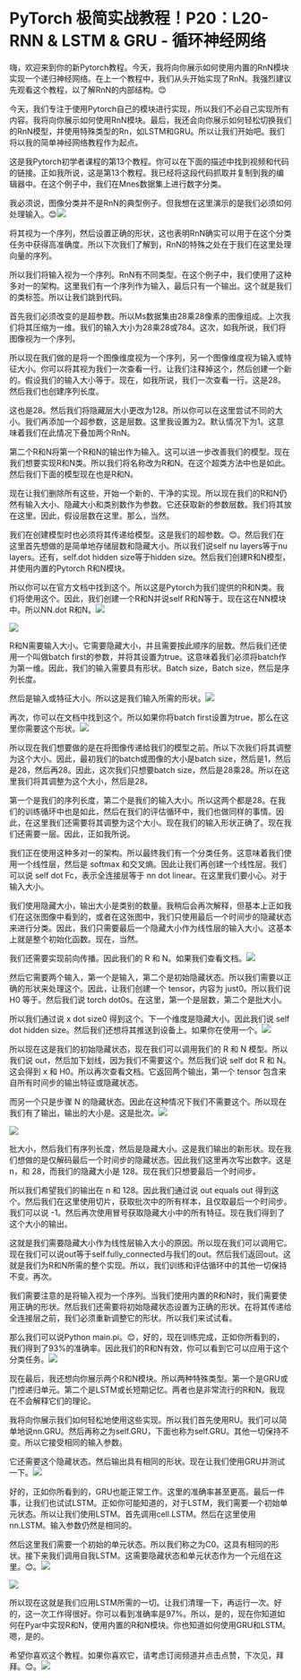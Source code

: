 # PyTorch 极简实战教程！P20：L20- RNN & LSTM & GRU - 循环神经网络 

嗨，欢迎来到你的新Pytorch教程。今天，我将向你展示如何使用内置的RnN模块实现一个递归神经网络。在上一个教程中，我们从头开始实现了RnN。我强烈建议先观看这个教程，以了解RnN的内部结构。😊

今天，我们专注于使用Pytorch自己的模块进行实现，所以我们不必自己实现所有内容。我将向你展示如何使用RnN模块。最后，我还会向你展示如何轻松切换我们的RnN模型，并使用特殊类型的Rn，如LSTM和GRU。所以让我们开始吧。我们将以我的简单神经网络教程作为起点。

这是我Pytorch初学者课程的第13个教程。你可以在下面的描述中找到视频和代码的链接。正如我所说，这是第13个教程。我已经将这段代码抓取并复制到我的编辑器中。在这个例子中，我们在Mnes数据集上进行数字分类。

我必须说，图像分类并不是RnN的典型例子。但我想在这里演示的是我们必须如何处理输入。😊![](img/4923e3db142c0d58fa13de82f2b481db_1.png)

将其视为一个序列，然后设置正确的形状，这也表明RnN确实可以用于在这个分类任务中获得高准确度。所以下次我们了解到，RnN的特殊之处在于我们在这里处理向量的序列。

所以我们将输入视为一个序列。RnN有不同类型。在这个例子中，我们使用了这种多对一的架构。这里我们有一个序列作为输入，最后只有一个输出。这个就是我们的类标签。所以让我们跳到代码。

首先我们必须改变的是超参数。所以Ms数据集由28乘28像素的图像组成。上次我们将其压缩为一维。我们的输入大小为28乘28或784。这次，如我所说，我们将图像视为一个序列。

所以现在我们做的是将一个图像维度视为一个序列，另一个图像维度视为输入或特征大小。你可以将其视为我们一次查看一行。让我们注释掉这个，然后创建一个新的。假设我们的输入大小等于。现在，如我所说，我们一次查看一行。这是28。然后我们也创建序列长度。

这也是28。然后我们将隐藏层大小更改为128。所以你可以在这里尝试不同的大小。我们再添加一个超参数，这是层数。这里我设置为2。默认情况下为1。这意味着我们在此情况下叠加两个RnN。

第二个R和N将第一个R和N的输出作为输入。这可以进一步改善我们的模型。现在我们想要实现R和N类。所以我们将名称改为R和N。在这个超类方法中也是如此。然后我们下面的模型现在也是R和N。

现在让我们删除所有这些，开始一个新的、干净的实现。所以现在我们的R和N仍然有输入大小、隐藏大小和类别数作为参数。它还获取新的参数层数。我们将其放在这里。因此，假设层数在这里。那么，当然。

我们在创建模型时也必须将其传递给模型。这是我们的超参数。😊。然后我们在这里首先想做的是简单地存储层数和隐藏大小。所以我们说self nu layers等于nu layers。还有，self.dot hidden size等于hidden size。然后我们创建R和N模型，并使用内置的Pytorch R和N模块。

所以你可以在官方文档中找到这个。所以这是Pytorch为我们提供的R和N类。我们将使用这个。因此，我们创建一个R和N并说self R和N等于。现在这在NN模块中。所以NN.dot R和N。![](img/4923e3db142c0d58fa13de82f2b481db_3.png)

![](img/4923e3db142c0d58fa13de82f2b481db_4.png)

R和N需要输入大小。它需要隐藏大小，并且需要按此顺序的层数。然后我们还使用一个叫做batch first的参数，并将其设置为true。这意味着我们必须将batch作为第一维。因此，我们的输入需要具有形状。Batch size，Batch size，然后是序列长度。

然后是输入或特征大小。所以这是我们输入所需的形状。![](img/4923e3db142c0d58fa13de82f2b481db_6.png)

再次，你可以在文档中找到这个。所以如果你将batch first设置为true，那么在这里你需要这个形状。![](img/4923e3db142c0d58fa13de82f2b481db_8.png)

所以现在我们想要做的是在将图像传递给我们的模型之前。所以下次我们将其调整为这个大小。因此，最初我们的batch或图像的大小是batch size，然后是1，然后是28，然后再28。因此，这次我们只想要batch size，然后是28乘28。所以在这里我们将其调整为这个大小，然后是28。

第一个是我们的序列长度，第二个是我们的输入大小。所以这两个都是28。在我们的训练循环中也是如此，然后在我们的评估循环中，我们也做同样的事情。因此，在这里我们还需要将其调整为这个大小。现在我们的输入形状正确了。现在我们还需要一层。因此，正如我所说。

我们正在使用这种多对一的架构。所以最终我们有一个分类任务。这意味着我们使用一个线性层，然后是 softmax 和交叉熵。因此让我们再创建一个线性层。我们可以说 self dot Fc，表示全连接层等于 nn dot linear。在这里我们要小心。对于输入大小。

我们使用隐藏大小，输出大小是类别的数量。我稍后会再次解释，但基本上正如我们在这张图像中看到的，或者在这张图中，我们只使用最后一个时间步的隐藏状态来进行分类。因此，我们只需要最后一个隐藏大小作为线性层的输入大小。这基本上就是整个初始化函数。现在，当然。

我们还需要实现前向传播。因此我们的 R 和 N。如果我们查看文档。![](img/4923e3db142c0d58fa13de82f2b481db_10.png)

然后它需要两个输入，第一个是输入，第二个是初始隐藏状态。所以我们需要以正确的形状来处理这个。因此，让我们创建一个 tensor，内容为 just0。所以我们说 H0 等于。然后我们说 torch dot0s。在这里，第一个是层数，第二个是批大小。

所以我们通过说 x dot size0 得到这个。下一个维度是隐藏大小。因此我们说 self dot hidden size。然后我们还想将其推送到设备上。如果你在使用一个。![](img/4923e3db142c0d58fa13de82f2b481db_12.png)

所以现在这是我们的初始隐藏状态，现在我们可以调用我们的 R 和 N 模型。所以我们说 out，然后加下划线，因为我们不需要这个。然后我们说 self dot R 和 N。这会得到 x 和 H0。所以再次查看文档。它返回两个输出，第一个 tensor 包含来自所有时间步的输出特征或隐藏状态。

而另一个只是步骤 N 的隐藏状态。因此在这种情况下我们不需要这个。所以现在我们有了输出，输出的大小是。这是批次。![](img/4923e3db142c0d58fa13de82f2b481db_14.png)

![](img/4923e3db142c0d58fa13de82f2b481db_15.png)

批大小，然后我们有序列长度，然后是隐藏大小。这是我们输出的新形状。现在我们想做的是仅解码最后一个时间步的隐藏状态。因此我们这里再次写出数字。这是 n，和 28，而我们的隐藏大小是 128。现在我们只想要最后一个时间步。

所以我们希望我们的输出在 n 和 128。因此我们通过说 out equals out 得到这个。然后我们在这里使用切片，获取批次中的所有样本，且仅取最后一个时间步。我们可以说 -1。然后再次使用冒号获取隐藏大小中的所有特征。现在我们得到了这个大小的输出。

这就是我们需要隐藏大小作为线性层输入大小的原因。所以现在我们可以调用它。现在我们可以说out等于self.fully_connected与我们的out。然后我们返回out。这就是我们为R和N所需的整个实现。所以，我们训练和评估循环中的其他一切保持不变。再次。

我们需要注意的是将输入视为一个序列。当我们使用内置的R和N时，我们需要使用正确的形状。然后我们还需要将初始隐藏状态设置为正确的形状。在将其传递给全连接层之前，我们必须重新调整它的形状。所以我们来试试看。

那么我们可以说Python main.pi。😊，好的，现在训练完成，正如你所看到的，我们得到了93%的准确率。因此我们的R和N有效，你可以看到它可以应用于这个分类任务。![](img/4923e3db142c0d58fa13de82f2b481db_17.png)

现在最后，我还想向你展示两个R和N模块。所以两种特殊类型。第一个是GRU或门控递归单元。第二个是LSTM或长短期记忆。两者也是非常流行的R和N。我现在不会解释它们的理论。

我将向你展示我们如何轻松地使用这些实现。所以我们首先使用RU。我们可以简单地说nn.GRU。然后再称之为self.GRU，下面也称为self.GRU。其他一切保持不变。所以它接受相同的输入参数。

它还需要这个隐藏状态。然后输出具有相同的形状。现在让我们使用GRU并测试一下。![](img/4923e3db142c0d58fa13de82f2b481db_19.png)

好的，正如你所看到的，GRU也能正常工作。这里的准确率甚至更高。最后一件事，让我们也试试LSTM。正如你可能知道的，对于LSTM，我们需要一个初始单元状态。所以让我们使用LSTM。首先调用cell.LSTM。然后在这里使用nn.LSTM。输入参数仍然是相同的。

然后这里我们需要一个初始的单元状态。所以我们称之为C0。这具有相同的形状。接下来我们调用自我LSTM。这需要隐藏状态和单元状态作为一个元组在这里。😊。![](img/4923e3db142c0d58fa13de82f2b481db_21.png)

![](img/4923e3db142c0d58fa13de82f2b481db_22.png)

所以现在这就是我们应用LSTM所需的一切。让我们清理一下，再运行一次。好的，这一次工作得很好。你可以看到准确率是97%。所以，是的，现在你知道如何在Pyar中实现R和N，使用内置的R和N模块。你也知道如何使用GRU和LSTM。嗯，是的。

希望你喜欢这个教程。如果你喜欢它，请考虑订阅频道并点击点赞，下次见，拜拜。😊。![](img/4923e3db142c0d58fa13de82f2b481db_24.png)

